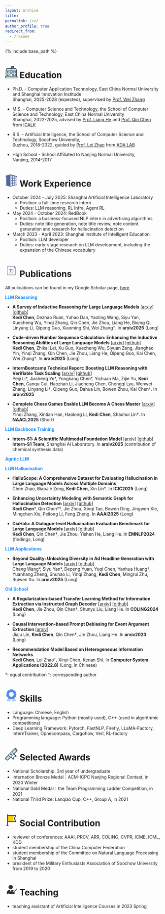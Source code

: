```yaml
---
layout: archive
title: 
permalink: /cv/
author_profile: true
redirect_from:
  - /resume
---
```


{% include base_path %}

<img src="https://raw.githubusercontent.com/141forever/141forever.github.io/master/images/school.png" width="40" height="40"/> Education
======
* Ph.D. - Computer Application Technology, East China Normal University and Shanghai Innovation Institude
  <br /> Shanghai, 2025-2028 (expected), supervised by [Prof. Wei Zhang](https://weizhangltt.github.io/)
  
* M.S. - Computer Science and Technology, the School of Computer Science and Technology, East China Normal University
  <br /> Shanghai, 2022-2025, advised by [Prof. Liang He](https://scholar.google.com/citations?user=aW_cCQwAAAAJ&hl=zh-CN) and [Prof. Qin Chen](https://scholar.google.com/citations?user=S7u5zTQAAAAJ&hl=zh-CN) from [ICALK](https://github.com/ECNU-ICALK)
  
* B.S. - Artificial Intelligence, the School of Computer Science and Technology, Soochow University,
  <br /> Suzhou, 2018-2022, guided by [Prof. Lei Zhao](https://scst.suda.edu.cn/11/29/c30767a528681/page.htm) from [ADA LAB](https://ada.suda.edu.cn/)
  
* High School - School Affiliated to Nanjing Normal University,
 <br /> Nanjing, 2014-2017


<img src="https://raw.githubusercontent.com/141forever/141forever.github.io/master/images/company.png" width="40" height="40"/>  Work Experience
======
* October 2024 - July 2025: Shanghai Artificial Intelligence Laboratory
  * Position: a full-time research intern
  * Duties: LLM reasoning, RL Infra, Agent RL
* May 2024 - October 2024: RedBook
  * Position: a business-focused NLP intern in advertising algorithms
  * Duties: note title generation, note title review, note content generation and research for hallucination detection
* March 2023 - April 2023: Shanghai Institute of Intelligent Education
  * Position: LLM developer
  * Duties: early-stage research on LLM development, including the expansion of the Chinese vocabulary

<img src="https://raw.githubusercontent.com/141forever/141forever.github.io/master/images/paper.png" width="40" height="40"/>  Publications
======
All pulications can be found in my Google Scholar page, [here](https://scholar.google.com/citations?user=_kmYvFsAAAAJ&hl=zh-CN).

<span style="color:#1E90FF">**LLM Reasoning**</span>

* **A Survey of Inductive Reasoning for Large Language Models** [[arxiv](https://arxiv.org/pdf/2510.10182)] [[github](https://github.com/BDML-lab/llm-inductive-reasoning-survey)]
  <br /> **Kedi Chen**, Dezhao Ruan, Yuhao Dan, Yaoting Wang, Siyu Yan, Xuecheng Wu, Yinqi Zhang, Qin Chen, Jie Zhou, Liang He, Biqing Qi, Linyang Li, Qipeng Guo, Xiaoming Shi, Wei Zhang†. In **arxiv2025** (Long) 

* **Code-driven Number Sequence Calculation: Enhancing the Inductive Reasoning Abilities of Large Language Models** [[arxiv](https://arxiv.org/pdf/2510.14620)] [[github](https://github.com/141forever/CodeSeq2)]
  <br /> **Kedi Chen**, Zhikai Lei, Xu Guo, Xuecheng Wu, Siyuan Zeng, Jianghao Yin, Yinqi Zhang, Qin Chen, Jie Zhou, Liang He, Qipeng Guo, Kai Chen, Wei Zhang†. In **arxiv2025** (Long)

* **InternBootcamp Technical Report: Boosting LLM Reasoning with Verifiable Task Scaling** [[arxiv](https://arxiv.org/pdf/2508.08636v1)] [[github](https://github.com/InternLM/InternBootcamp)]
  <br /> Peiji Li\*, Jiasheng Ye\*, Yongkang Chen\*, Yichuan Ma, Zijie Yu, **Kedi Chen**, Ganqu Cui, Haozhan Li, Jiacheng Chen, Chengqi Lyu, Wenwei Zhang, Linyang Li†, Qipeng Guo, Dahua Lin, Bowen Zhou, Kai Chen†. In **arxiv2025**

* **Complete Chess Games Enable LLM Become A Chess Master** [[arxiv](https://arxiv.org/pdf/2501.17186)][[github](https://github.com/Inch-Z/ChessLLM)]
  <br /> Yinqi Zhang, Xintian Han, Haolong Li, **Kedi Chen**, Shaohui Lin†. In **NAACL2025** (Short)

<span style="color:#1E90FF">**LLM Backbone Training**</span>

* **Intern-S1: A Scientific Multimodal Foundation Model** [[arxiv](https://arxiv.org/pdf/2508.15763)] [[github](https://github.com/InternLM/Intern-S1)]
  <br /> **Intern-S1 Team**, Shanghai AI Laboratory. In **arxiv2025** (contribution of chemical synthesis data)

<span style="color:#1E90FF">**Agntic LLM**</span>

<span style="color:#1E90FF">**LLM Hallucination**</span>

* **HalluScope: A Comprehensive Dataset for Evaluating Hallucination in Large Language Models Across Multiple Domains**
  <br />Chen Zhao, BiaoJie Zeng, **Kedi Chen**, Xin Lin†. In **ICIC2025** (Long)

* **Enhancing Uncertainty Modeling with Semantic Graph for Hallucination Detection** [[arxiv](https://arxiv.org/abs/2501.02020)] [[github](https://github.com/141forever/UncerSema4HalluDetec)]
  <br /> **Kedi Chen**\*, Qin Chen\*†, Jie Zhou, Xinqi Tao, Bowen Ding, Jingwen Xie, Mingchen Xie, Peilong Li, Feng Zheng. In **AAAI2025** (Long)
  
* **DiaHalu: A Dialogue-level Hallucination Evaluation Benchmark for Large Language Models** [[arxiv](https://arxiv.org/abs/2403.00896)] [[github](https://github.com/141forever/DiaHalu)]
  <br /> **Kedi Chen**, Qin Chen†, Jie Zhou, Yishen He, Liang He. In **EMNLP2024** (findings, Long)

<span style="color:#1E90FF">**LLM Applications**</span>

* **Beyond Quality: Unlocking Diversity in Ad Headline Generation with Large Language Models** [[arxiv](https://arxiv.org/pdf/2508.18739?)] [[github](https://github.com/yansiyu02/MUSE)]
  <br /> Chang Wang\*, Siyu Yan\*, Depeng Yuan, Yuqi Chen, Yanhua Huang†, Yuanhang Zheng, Shuhao Li, Yinqi Zhang, **Kedi Chen**, Mingrui Zhu, Ruiwen Xu. In **arxiv2025** (Long)

<span style="color:#1E90FF">**Old School**</span>

* **A Regularization-based Transfer Learning Method for Information Extraction via Instructed Graph Decoder** [[arxiv](https://arxiv.org/abs/2403.00891)] [[github](https://github.com/141forever/TransferUIE)]
  <br /> **Kedi Chen**, Jie Zhou, Qin Chen†, Shunyu Liu, Liang He. In **COLING2024** (Long)
  
* **Causal Intervention-based Prompt Debiasing for Event Argument Extraction** [[arxiv](https://arxiv.org/abs/2210.01561)]
  <br /> Jiaju Lin, **Kedi Chen**, Qin Chen†, Jie Zhou, Liang He. In **arxiv2023** (Long)
  
* **Recommendation Model Based on Heterogeneous Information Networks** 
  <br /> **Kedi Chen**, Lei Zhao†, Xinyi Chen, Kenan Shi. In **Computer System Applications (2022.8)** (Long, in Chinese)
  
\*: equal contribution †: corresponding author

  
<img src="https://raw.githubusercontent.com/141forever/141forever.github.io/master/images/skill.png" width="40" height="40"/>  Skills
======
* Language: Chinese, English
* Programming language: Python (mostly used), C++ (used in algorithmic competitions)
* Deep Learning Framework: Pytorch, FastNLP, Firefly, LLaMA-Factory, InternTrainer, Opnecompass, Cargoflow, Verl, RL-factory
  
<img src="https://raw.githubusercontent.com/141forever/141forever.github.io/master/images/award.png" width="40" height="40"/> Selected Awards
======
* National Scholarship: 3rd year of undergraduate
* Internation Bronze Medal：ACM-ICPC Nanjing Regional Contest, in 2020 Winter
* National Gold Medal：the Team Programming Ladder Competition, in 2021
* National Third Prize: Lanqiao Cup, C++, Group A, in 2021

<img src="https://raw.githubusercontent.com/141forever/141forever.github.io/master/images/zhiyuan.png" width="40" height="40"/>  Social Contribution
=====
* reviewer of conferences: AAAI, PRCV, ARR, COLING, CVPR, ICME, ICML, KDD
* student membership of the China Computer Federation
* student membership of the Committee on Natural Language Processing in Shanghai
* president of the Military Enthusiasts Association of Soochow University from 2019 to 2020

<img src="https://raw.githubusercontent.com/141forever/141forever.github.io/master/images/teach.png" width="40" height="40"/>  Teaching
======
* teaching assistant of Artificial Intelligence Courses in 2023 Spring
